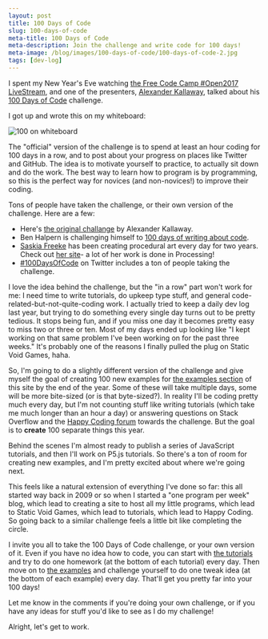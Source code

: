 ```yaml
---
layout: post
title: 100 Days of Code
slug: 100-days-of-code
meta-title: 100 Days of Code
meta-description: Join the challenge and write code for 100 days!
meta-image: /blog/images/100-days-of-code/100-days-of-code-2.jpg
tags: [dev-log]
---
```


I spent my New Year's Eve watching [the Free Code Camp #Open2017 LiveStream](https://www.freecodecamp.com/open2017/), and one of the presenters, [Alexander Kallaway](https://twitter.com/ka11away), talked about his [100 Days of Code](https://medium.freecodecamp.com/join-the-100daysofcode-556ddb4579e4) challenge.

I got up and wrote this on my whiteboard:

![100 on whiteboard](/blog/images/100-days-of-code/100-days-of-code-2.jpg)

The "official" version of the challenge is to spend at least an hour coding for 100 days in a row, and to post about your progress on places like Twitter and GitHub. The idea is to motivate yourself to practice, to actually sit down and do the work. The best way to learn how to program is by programming, so this is the perfect way for novices (and non-novices!) to improve their coding.

Tons of people have taken the challenge, or their own version of the challenge. Here are a few:

- Here's [the original challange](https://medium.freecodecamp.com/join-the-100daysofcode-556ddb4579e4) by Alexander Kallaway.
- Ben Halpern is challenging himself to [100 days of writing about code](https://dev.to/ben/100-days-of-writing-about-code).
- [Saskia Freeke](https://twitter.com/sasj_nl/status/815274978480365569) has been creating procedural art every day  for two years. Check out [her site](http://www.sasj.nl/)- a lot of her work is done in Processing!
- [#100DaysOfCode](https://twitter.com/hashtag/100DaysOfCode?src=hash) on Twitter includes a ton of people taking the challenge.

I love the idea behind the challenge, but the "in a row" part won't work for me: I need time to write tutorials, do upkeep type stuff, and general code-related-but-not-quite-coding work. I actually tried to keep a daily dev log last year, but trying to do something every single day turns out to be pretty tedious. It stops being fun, and if you miss one day it becomes pretty easy to miss two or three or ten. Most of my days ended up looking like "I kept working on that same problem I've been working on for the past three weeks." It's probably one of the reasons I finally pulled the plug on Static Void Games, haha.

So, I'm going to do a slightly different version of the challenge and give myself the goal of creating 100 new examples for [the examples section](/examples) of this site by the end of the year. Some of these will take multiple days, some will be more bite-sized (or is that byte-sized?). In reality I'll be coding pretty much every day, but I'm not counting stuff like writing tutorials (which take me much longer than an hour a day) or answering questions on Stack Overflow and the [Happy Coding forum](http://forum.HappyCoding.io) towards the challenge. But the goal is to **create** 100 separate things this year.

Behind the scenes I'm almost ready to publish a series of JavaScript tutorials, and then I'll work on P5.js tutorials. So there's a ton of room for creating new examples, and I'm pretty excited about where we're going next.

This feels like a natural extension of everything I've done so far: this all started way back in 2009 or so when I started a "one program per week" blog, which lead to creating a site to host all my little programs, which lead to Static Void Games, which lead to tutorials, which lead to Happy Coding. So going back to a similar challenge feels a little bit like completing the circle.

I invite you all to take the 100 Days of Code challenge, or your own version of it. Even if you have no idea how to code, you can start with [the tutorials](/tutorials) and try to do one homework (at the bottom of each tutorial) every day. Then move on to [the examples](/examples) and challenge yourself to do one tweak idea (at the bottom of each example) every day. That'll get you pretty far into your 100 days!

Let me know in the comments if you're doing your own challenge, or if you have any ideas for stuff you'd like to see as I do my challenge!

Alright, let's get to work.
